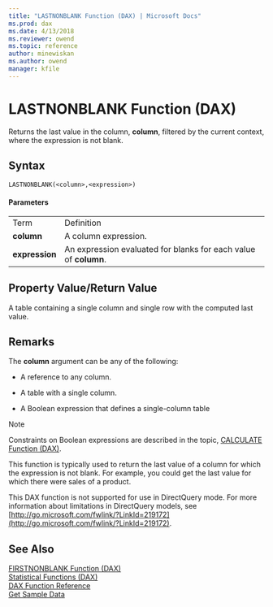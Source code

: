 ```yaml
---
title: "LASTNONBLANK Function (DAX) | Microsoft Docs"
ms.prod: dax
ms.date: 4/13/2018
ms.reviewer: owend
ms.topic: reference
author: minewiskan
ms.author: owend
manager: kfile
---
```

# LASTNONBLANK Function (DAX)
Returns the last value in the column, **column**, filtered by the current context, where the expression is not blank.  
  
## Syntax  
  
```  
LASTNONBLANK(<column>,<expression>)  
```  
  
#### Parameters  
  
|||  
|-|-|  
|Term|Definition|  
|**column**|A column expression.|  
|**expression**|An expression evaluated for blanks for each value of **column**.|  
  
## Property Value/Return Value  
A table containing a single column and single row with the computed last value.  
  
## Remarks  
The **column** argument can be any of the following:  
  
-   A reference to any column.  
  
-   A table with a single column.  
  
-   A Boolean expression that defines a single-column table  
  
> [!NOTE]  
> Constraints on Boolean expressions are described in the topic, [CALCULATE Function &#40;DAX&#41;](calculate-function-dax.md).  
  
This function is typically used to return the last value of a column for which the expression is not blank. For example, you could get the last value for which there were sales of a product.  
  
This DAX function is not supported for use in DirectQuery mode. For more information about limitations in DirectQuery models, see  [http://go.microsoft.com/fwlink/?LinkId=219172](http://go.microsoft.com/fwlink/?LinkId=219172).  
  
## See Also  
[FIRSTNONBLANK Function &#40;DAX&#41;](firstnonblank-function-dax.md)  
[Statistical Functions &#40;DAX&#41;](statistical-functions-dax.md)  
[DAX Function Reference](dax-function-reference.md)  
[Get Sample Data](http://go.microsoft.com/fwlink/?LinkId=164474)  
  
